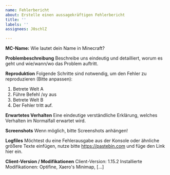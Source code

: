 ```yaml
---
name: Fehlerbericht
about: Erstelle einen aussagekräftigen Fehlerbericht
title: ''
labels: ''
assignees: J0schlZ

---
```


**MC-Name:** Wie lautet dein Name in Minecraft?

**Problembeschreibung**
Beschreibe uns eindeutig und detailliert, worum es geht und wie/wann/wo das Problem auftritt.

**Reproduktion**
Folgende Schritte sind notwendig, um den Fehler zu reproduzieren (Bitte anpassen):
1. Betrete Welt A
2. Führe Befehl /xy aus
3. Betrete Welt B
4. Der Fehler tritt auf.

**Erwartetes Verhalten**
Eine eindeutige verständliche Erklärung, welches Verhalten im Normalfall erwartet wird.

**Screenshots**
Wenn möglich, bitte Screenshots anhängen!

**Logfiles**
Möchtest du eine Fehlerausgabe aus der Konsole oder ähnliche größere Texte einfügen,
nutze bitte https://pastebin.com und füge den Link hier ein.

**Client-Version / Modifikationen**
Client-Version: 1.15.2
Installierte Modifikationen: Optifine, Xaero's Minimap, [...]
